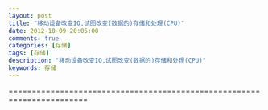 ```yaml
---
layout: post
title: "移动设备改变IO,试图改变(数据的)存储和处理(CPU)"
date: 2012-10-09 20:05:00 
comments: true
categories: [存储]
tags: [存储]
description: "移动设备改变IO,试图改变(数据的)存储和处理(CPU)"
keywords: 存储
---
```



 
  
 
 
  =======================================================================
 
 
  
   
   
  
 


